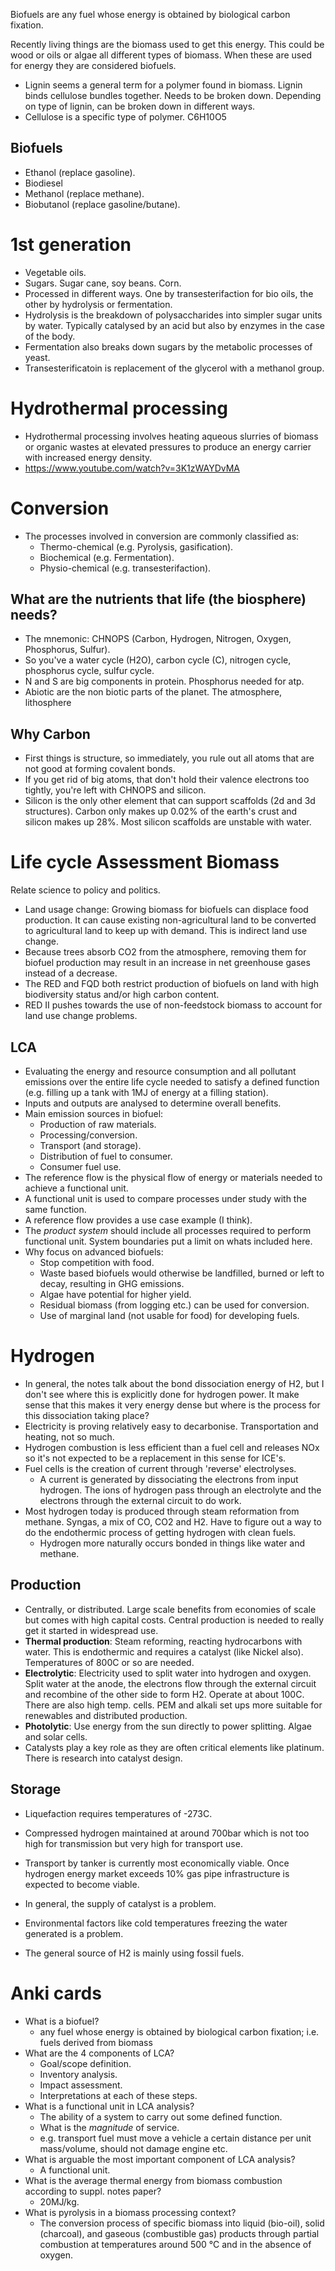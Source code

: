 
Biofuels are any fuel whose energy is obtained by biological carbon fixation.

Recently living things are the biomass used to get this energy. This could be wood or oils or algae all different types
of biomass. When these are used for energy they are considered biofuels.

* Lignin seems a general term for a polymer found in biomass. Lignin binds cellulose bundles together. Needs to be
  broken down. Depending on type of lignin, can be broken down in different ways.
* Cellulose is a specific type of polymer. C6H10O5

## Biofuels

* Ethanol (replace gasoline).
* Biodiesel
* Methanol (replace methane).
* Biobutanol (replace gasoline/butane).

# 1st generation

* Vegetable oils.
* Sugars. Sugar cane, soy beans. Corn.
* Processed in different ways. One by transesterifaction for bio oils, the other by hydrolysis or fermentation.
* Hydrolysis is the breakdown of polysaccharides into simpler sugar units by water. Typically catalysed by an acid but also by
  enzymes in the case of the body.
* Fermentation also breaks down sugars by the metabolic processes of yeast.
* Transesterificatoin is replacement of the glycerol with a methanol group.

# Hydrothermal processing

* Hydrothermal processing involves heating aqueous slurries of biomass or organic wastes at elevated pressures to
  produce an energy carrier with increased energy density. 
* https://www.youtube.com/watch?v=3K1zWAYDvMA
  
# Conversion

* The processes involved in conversion are commonly classified as:
    * Thermo-chemical (e.g. Pyrolysis, gasification).
    * Biochemical (e.g. Fermentation).
    * Physio-chemical (e.g. transesterifaction).


## What are the nutrients that life (the biosphere) needs?

* The mnemonic: CHNOPS (Carbon, Hydrogen, Nitrogen, Oxygen, Phosphorus, Sulfur).
* So you've a water cycle (H2O), carbon cycle (C), nitrogen cycle, phosphorus cycle, sulfur cycle.
* N and S are big components in protein. Phosphorus needed for atp.
* Abiotic are the non biotic parts of the planet. The atmosphere, lithosphere

## Why Carbon

* First things is structure, so immediately, you rule out all atoms that are not good at forming covalent bonds.
* If you get rid of big atoms, that don't hold their valence electrons too tightly, you're left with CHNOPS and silicon.
* Silicon is the only other element that can support scaffolds (2d and 3d structures). Carbon only makes up 0.02% of the
  earth's crust and silicon makes up 28%. Most silicon scaffolds are unstable with water.
  
# Life cycle Assessment Biomass

Relate science to policy and politics.

* Land usage change: Growing biomass for biofuels can displace food production. It can cause existing non-agricultural
  land to be converted to agricultural land to keep up with demand. This is indirect land use change.
* Because trees absorb CO2 from the atmosphere, removing them for biofuel production may result in an increase in net
  greenhouse gases instead of a decrease.
* The RED and FQD both restrict production of biofuels on land with high biodiversity status and/or high carbon content.
* RED II pushes towards the use of non-feedstock biomass to account for land use change problems.

## LCA

* Evaluating the energy and resource consumption and all pollutant emissions over the entire life cycle needed to
  satisfy a defined function (e.g. filling up a tank with 1MJ of energy at a filling station).
* Inputs and outputs are analysed to determine overall benefits.
* Main emission sources in biofuel:
    * Production of raw materials.
    * Processing/conversion.
    * Transport (and storage).
    * Distribution of fuel to consumer.
    * Consumer fuel use.
* The reference flow is the physical flow of energy or materials needed to achieve a functional unit.
* A functional unit is used to compare processes under study with the same function.
* A reference flow provides a use case example (I think).
* The _product system_ should include all processes required to perform functional unit. System boundaries put a limit
  on whats included here.
* Why focus on advanced biofuels:
    * Stop competition with food.
    * Waste based biofuels would otherwise be landfilled, burned or left to decay, resulting in GHG emissions. 
    * Algae have potential for higher yield.
    * Residual biomass (from logging etc.) can be used for conversion.
    * Use of marginal land (not usable for food) for developing fuels.

# Hydrogen

* In general, the notes talk about the bond dissociation energy of H2, but I don't see where this is explicitly done
  for hydrogen power. It make sense that this makes it very energy dense but where is the process for this dissociation
  taking place?
* Electricity is proving relatively easy to decarbonise. Transportation and heating, not so much.
* Hydrogen combustion is less efficient than a fuel cell and releases NOx so it's not expected to be a replacement in
  this sense for ICE's.
* Fuel cells is the creation of current through 'reverse' electrolyses. 
    * A current is generated by dissociating the electrons from input hydrogen. The ions of hydrogen pass through an
      electrolyte and the electrons through the external circuit to do work.
* Most hydrogen today is produced through steam reformation from methane. Syngas, a mix of CO, CO2 and H2. Have to
  figure out a way to do the endothermic process of getting hydrogen with clean fuels. 
    * Hydrogen more naturally occurs bonded in things like water and methane.
  
## Production

* Centrally, or distributed. Large scale benefits from economies of scale but comes with high capital costs. Central
  production is needed to really get it started in widespread use.
* **Thermal production**: Steam reforming, reacting hydrocarbons with water. This is endothermic and requires a catalyst
  (like Nickel also). Temperatures of 800C or so are needed.
* **Electrolytic**: Electricity used to split water into hydrogen and oxygen. Split water at the anode, the electrons
  flow through the external circuit and recombine of the other side to form H2. Operate at about 100C. There are also
  high temp. cells. PEM and alkali set ups more suitable for renewables and distributed production.
* **Photolytic**: Use energy from the sun directly to power splitting. Algae and solar cells.
* Catalysts play a key role as they are often critical elements like platinum. There is research into catalyst design.

## Storage

* Liquefaction requires temperatures of -273C.
* Compressed hydrogen maintained at around 700bar which is not too high for transmission but very high for transport
  use.
* Transport by tanker is currently most economically viable. Once hydrogen energy market exceeds 10% gas pipe
  infrastructure is expected to become viable.

* In general, the supply of catalyst is a problem.
* Environmental factors like cold temperatures freezing the water generated is a problem.
* The general source of H2 is mainly using fossil fuels.

# Anki cards

* What is a biofuel?
    * any fuel whose energy is obtained by biological carbon fixation; i.e. fuels derived from biomass
* What are the 4 components of LCA?
    * Goal/scope definition.
    * Inventory analysis.
    * Impact assessment.
    * Interpretations at each of these steps.
* What is a functional unit in LCA analysis?
    * The ability of a system to carry out some defined function.
    * What is the _magnitude_ of service.
    * e.g. transport fuel must move a vehicle a certain distance per unit mass/volume, should not damage engine etc.
* What is arguable the most important component of LCA analysis?
    * A functional unit.
* What is the average thermal energy from biomass combustion according to suppl. notes paper?
    * 20MJ/kg.
* What is pyrolysis in a biomass processing context?
    * The conversion process of specific biomass into liquid (bio-oil), solid (charcoal), and gaseous (combustible gas)
      products through partial combustion at temperatures around 500 °C and in the absence of oxygen.
